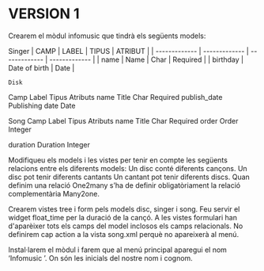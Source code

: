 # VERSION 1

Crearem el mòdul infomusic que tindrà els següents models:

Singer
| CAMP | LABEL | TIPUS | ATRIBUT |
| ------------- | ------------- | ------------- | ------------- |
| name  | Name  | Char | Required |
| birthday  | Date of birth  | Date |


	









	Disk
Camp
Label
Tipus
Atributs
name
Title
Char
Required
publish_date
Publishing date
Date




Song
Camp
Label
Tipus
Atributs
name
Title
Char
Required
order
Order
Integer


duration
Duration
Integer



  
Modifiqueu els models i les vistes per tenir en compte les següents relacions entre els diferents models:
Un disc conté diferents cançons. 
Un disc pot tenir diferents cantants
Un cantant pot tenir diferents discs.
Quan definim una relació One2many s’ha de definir obligatòriament la relació complementària Many2one. 


Crearem vistes tree i form pels models disc, singer i song. Feu servir el widget float_time per la duració de la cançó.
A les vistes formulari han d'aparèixer tots els camps del model inclosos els camps relacionals.
No definirem cap action a la vista song.xml perquè no apareixerà al menú.

Instal·larem el mòdul i farem que al menú principal aparegui el nom ‘Infomusic <NC>’. On <NC> són les inicials del nostre nom i cognom.

